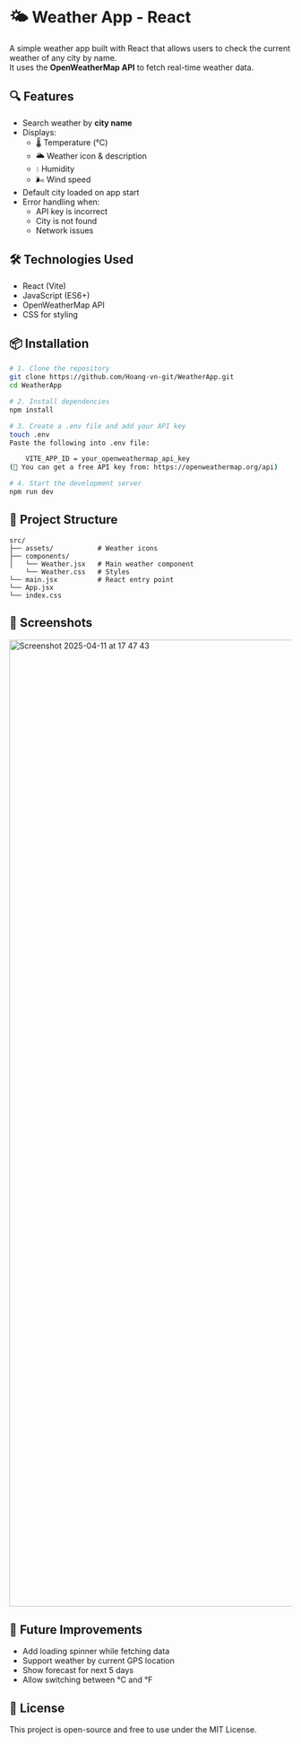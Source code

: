 # 🌤️ Weather App - React

A simple weather app built with React that allows users to check the current weather of any city by name.  
It uses the **OpenWeatherMap API** to fetch real-time weather data.

## 🔍 Features

- Search weather by **city name**
- Displays:
  - 🌡️ Temperature (°C)
  - 🌥️ Weather icon & description
  - 💧 Humidity
  - 🌬️ Wind speed
- Default city loaded on app start
- Error handling when:
  - API key is incorrect
  - City is not found
  - Network issues

## 🛠️ Technologies Used

- React (Vite)
- JavaScript (ES6+)
- OpenWeatherMap API
- CSS for styling

## 📦 Installation

```bash
# 1. Clone the repository
git clone https://github.com/Hoang-vn-git/WeatherApp.git
cd WeatherApp

# 2. Install dependencies
npm install

# 3. Create a .env file and add your API key
touch .env
Paste the following into .env file:

    VITE_APP_ID = your_openweathermap_api_key
(🔑 You can get a free API key from: https://openweathermap.org/api)

# 4. Start the development server
npm run dev
```

## 📁 Project Structure

```
src/
├── assets/           # Weather icons
├── components/
│   └── Weather.jsx   # Main weather component
    └── Weather.css   # Styles
└── main.jsx          # React entry point
└── App.jsx
└── index.css    
```

## 📸 Screenshots

<img width="1725" alt="Screenshot 2025-04-11 at 17 47 43" src="https://github.com/user-attachments/assets/06f621b0-1e71-49aa-a568-bc2eebc47ce1" />

## 🚀 Future Improvements

- Add loading spinner while fetching data
- Support weather by current GPS location
- Show forecast for next 5 days
- Allow switching between °C and °F

## 📝 License

This project is open-source and free to use under the MIT License.
